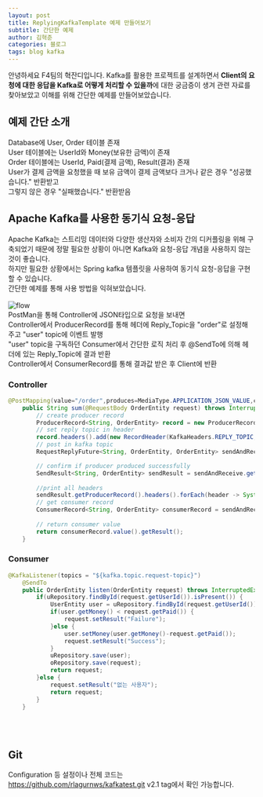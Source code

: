 ```yaml
---
layout: post
title: ReplyingKafkaTemplate 예제 만들어보기
subtitle: 간단한 예제
author: 김혁준
categories: 블로그
tags: blog kafka
---
```


안녕하세요 F4팀의 혁잔디입니다. Kafka를 활용한 프로젝트를 설계하면서 <b>Client의 요청에 대한 응답을 Kafka로 어떻게 처리할 수 있을까</b>에 대한 궁금증이 생겨 관련 자료를 찾아보았고 이해를 위해 간단한 예제를 만들어보았습니다.


## 예제 간단 소개

Database에 User, Order 테이블 존재<br>
User 테이블에는 UserId와 Money(보유한 금액)이 존재<br>
Order 테이블에는 UserId, Paid(결제 금액), Result(결과) 존재<br>
User가 결제 금액을 요청했을 때 보유 금액이 결제 금액보다 크거나 같은 경우 "성공했습니다." 반환받고<br>
그렇지 않은 경우 "실패했습니다." 반환받음<br>

## Apache Kafka를 사용한 동기식 요청-응답

Apache Kafka는 스트리밍 데이터와 다양한 생산자와 소비자 간의 디커플링을 위해 구축되었기 때문에 정말 필요한 상황이 아니면 Kafka와 요청-응답 개념을 사용하지 않는 것이 좋습니다.<br>
하지만 필요한 상황에서는 Spring kafka 템플릿을 사용하여 동기식 요청-응답을 구현할 수 있습니다.<br>
간단한 예제를 통해 사용 방법을 익혀보았습니다.<br>
<br>
![flow](https://github.com/wooriFisa-Final-Project-F4/wooriFisa-Final-Project-F4.github.io/assets/119636839/0352eced-733b-4f58-a3ab-2e7031c32613)
<br>
PostMan을 통해 Controller에 JSON타입으로 요청을 보내면<br>
Controller에서 ProducerRecord를 통해 헤더에 Reply_Topic을 "order"로 설정해 주고 "user" topic에 이벤트 발행<br>
"user" topic을 구독하던 Consumer에서 간단한 로직 처리 후 @SendTo에 의해 헤더에 있는 Reply_Topic에 결과 반환<br>
Controller에서 ConsumerRecord를 통해 결과값 받은 후 Client에 반환

### Controller

``` Java
@PostMapping(value="/order",produces=MediaType.APPLICATION_JSON_VALUE,consumes=MediaType.APPLICATION_JSON_VALUE)
	public String sum(@RequestBody OrderEntity request) throws InterruptedException, ExecutionException {
		// create producer record
		ProducerRecord<String, OrderEntity> record = new ProducerRecord<String, OrderEntity>(requestTopic, request);
		// set reply topic in header
		record.headers().add(new RecordHeader(KafkaHeaders.REPLY_TOPIC, requestReplyTopic.getBytes()));
		// post in kafka topic
		RequestReplyFuture<String, OrderEntity, OrderEntity> sendAndReceive = kafkaTemplate.sendAndReceive(record);

		// confirm if producer produced successfully
		SendResult<String, OrderEntity> sendResult = sendAndReceive.getSendFuture().get();
		
		//print all headers
		sendResult.getProducerRecord().headers().forEach(header -> System.out.println(header.key() + ":" + header.value().toString()));
		// get consumer record
		ConsumerRecord<String, OrderEntity> consumerRecord = sendAndReceive.get();
		
		// return consumer value
		return consumerRecord.value().getResult();
	}
```

### Consumer

``` Java
@KafkaListener(topics = "${kafka.topic.request-topic}")
	@SendTo
	public OrderEntity listen(OrderEntity request) throws InterruptedException {
		if(uRepository.findById(request.getUserId()).isPresent()) {
			UserEntity user = uRepository.findById(request.getUserId()).get();
			if(user.getMoney() < request.getPaid()) {
				request.setResult("Failure");
			}else {
				user.setMoney(user.getMoney()-request.getPaid());
				request.setResult("Success");
			}
			uRepository.save(user);
			oRepository.save(request);
			return request;
		}else {
			request.setResult("없는 사용자");
			return request;
		}
	}
```

<br><br>
## Git
Configuration 등 설정이나 전체 코드는 <br>
https://github.com/rlagurnws/kafkatest.git v2.1 tag에서 확인 가능합니다.
